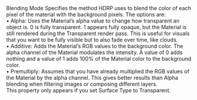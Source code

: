 <tr>
<td></td>
<td>Blending Mode</td>
<td></td>
<td>Specifies the method HDRP uses to blend the color of each pixel of the material with the background pixels. The options are:<br>• Alpha: Uses the Material’s alpha value to change how transparent an object is. 0 is fully transparent. 1 appears fully opaque, but the Material is still rendered during the Transparent render pass. This is useful for visuals that you want to be fully visible but to also fade over time, like clouds.<br>• Additive: Adds the Material’s RGB values to the background color. The alpha channel of the Material modulates the intensity. A value of 0 adds nothing and a value of 1 adds 100% of the Material color to the background color.<br>• Premultiply: Assumes that you have already multiplied the RGB values of the Material by the alpha channel. This gives better results than Alpha blending when filtering images or composing different layers.<br>This property only appears if you set Surface Type to Transparent.</td>
</tr>
